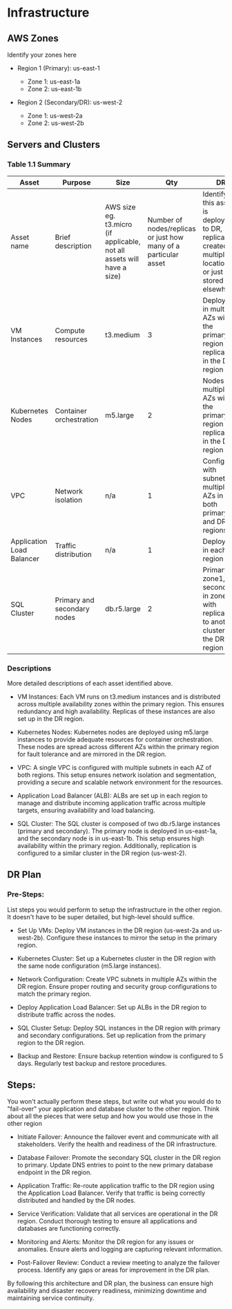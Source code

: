 # Infrastructure

## AWS Zones
Identify your zones here
- Region 1 (Primary): us-east-1
    - Zone 1: us-east-1a
    - Zone 2: us-east-1b

- Region 2 (Secondary/DR): us-west-2
    - Zone 1: us-west-2a
    - Zone 2: us-west-2b

## Servers and Clusters
### Table 1.1 Summary
| Asset      | Purpose           | Size                                                                   | Qty                                                             | DR                                                                                                           |
|------------|-------------------|------------------------------------------------------------------------|-----------------------------------------------------------------|--------------------------------------------------------------------------------------------------------------|
| Asset name | Brief description | AWS size eg. t3.micro (if applicable, not all assets will have a size) | Number of nodes/replicas or just how many of a particular asset | Identify if this asset is deployed to DR, replicated, created in multiple locations or just stored elsewhere |
| VM Instances | Compute resources | t3.medium | 3 | Deployed in multiple AZs within the primary region and replicated in the DR region
| Kubernetes Nodes | Container orchestration |  m5.large | 2 | Nodes in multiple AZs within the primary region and replicated in the DR region
| VPC | Network isolation | n/a | 1 | Configured with subnets in multiple AZs in both primary and DR regions
| Application Load Balancer | Traffic distribution | n/a | 1 | Deployed in each region
| SQL Cluster | Primary and secondary nodes | db.r5.large | 2 | Primary in zone1, secondary in zone2, with replication to another cluster in the DR region

### Descriptions
More detailed descriptions of each asset identified above.
- VM Instances:
Each VM runs on t3.medium instances and is distributed across multiple availability zones within the primary region. This ensures redundancy and high availability. Replicas of these instances are also set up in the DR region.

- Kubernetes Nodes:
Kubernetes nodes are deployed using m5.large instances to provide adequate resources for container orchestration. These nodes are spread across different AZs within the primary region for fault tolerance and are mirrored in the DR region.

- VPC:
A single VPC is configured with multiple subnets in each AZ of both regions. This setup ensures network isolation and segmentation, providing a secure and scalable network environment for the resources.

- Application Load Balancer (ALB):
ALBs are set up in each region to manage and distribute incoming application traffic across multiple targets, ensuring availability and load balancing.

- SQL Cluster:
The SQL cluster is composed of two db.r5.large instances (primary and secondary). The primary node is deployed in us-east-1a, and the secondary node is in us-east-1b. This setup ensures high availability within the primary region. Additionally, replication is configured to a similar cluster in the DR region (us-west-2).

## DR Plan
### Pre-Steps:
List steps you would perform to setup the infrastructure in the other region. It doesn't have to be super detailed, but high-level should suffice.

- Set Up VMs:
Deploy VM instances in the DR region (us-west-2a and us-west-2b).
Configure these instances to mirror the setup in the primary region.

- Kubernetes Cluster:
Set up a Kubernetes cluster in the DR region with the same node configuration (m5.large instances).

- Network Configuration:
Create VPC subnets in multiple AZs within the DR region.
Ensure proper routing and security group configurations to match the primary region.

- Deploy Application Load Balancer:
Set up ALBs in the DR region to distribute traffic across the nodes.

- SQL Cluster Setup:
Deploy SQL instances in the DR region with primary and secondary configurations.
Set up replication from the primary region to the DR region.

- Backup and Restore:
Ensure backup retention window is configured to 5 days.
Regularly test backup and restore procedures.

## Steps:
You won't actually perform these steps, but write out what you would do to "fail-over" your application and database cluster to the other region. Think about all the pieces that were setup and how you would use those in the other region

- Initiate Failover:
Announce the failover event and communicate with all stakeholders.
Verify the health and readiness of the DR infrastructure.

- Database Failover:
Promote the secondary SQL cluster in the DR region to primary.
Update DNS entries to point to the new primary database endpoint in the DR region.

- Application Traffic:
Re-route application traffic to the DR region using the Application Load Balancer.
Verify that traffic is being correctly distributed and handled by the DR nodes.

- Service Verification:
Validate that all services are operational in the DR region.
Conduct thorough testing to ensure all applications and databases are functioning correctly.

- Monitoring and Alerts:
Monitor the DR region for any issues or anomalies.
Ensure alerts and logging are capturing relevant information.

- Post-Failover Review:
Conduct a review meeting to analyze the failover process.
Identify any gaps or areas for improvement in the DR plan.

By following this architecture and DR plan, the business can ensure high availability and disaster recovery readiness, minimizing downtime and maintaining service continuity.